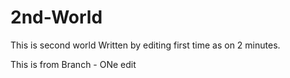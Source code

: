 # 2nd-World
This is second world
Written by editing first time as on 2 minutes.

This is from Branch - ONe edit
